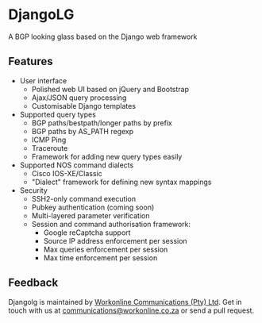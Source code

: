 # DjangoLG
A BGP looking glass based on the Django web framework

## Features
* User interface
    * Polished web UI based on jQuery and Bootstrap
    * Ajax/JSON query processing
    * Customisable Django templates
* Supported query types
    * BGP paths/bestpath/longer paths by prefix
    * BGP paths by AS_PATH regexp
    * ICMP Ping
    * Traceroute
    * Framework for adding new query types easily
* Supported NOS command dialects
    * Cisco IOS-XE/Classic
    * "Dialect" framework for defining new syntax mappings
* Security
    * SSH2-only command execution
    * Pubkey authentication (coming soon)
    * Multi-layered parameter verification
    * Session and command authorisation framework:
        * Google reCaptcha support
        * Source IP address enforcement per session
        * Max queries enforcement per session
        * Max time enforcement per session

## Feedback
Djangolg is maintained by [Workonline Communications (Pty) Ltd](https://github.com/wolcomm).
Get in touch with us at communications@workonline.co.za or send a pull request.
